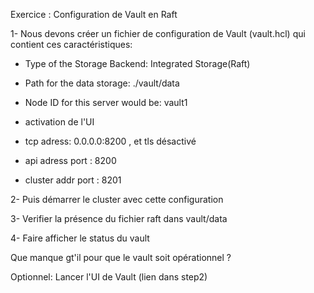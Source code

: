 
Exercice : Configuration de Vault en Raft


1- Nous devons créer un fichier de configuration de Vault (vault.hcl) qui contient ces caractéristiques:

- Type of the Storage Backend: Integrated Storage(Raft)

- Path for the data storage: ./vault/data

- Node ID for this server would be: vault1

- activation de l'UI

- tcp adress: 0.0.0.0:8200 , et tls désactivé
- api adress port : 8200
- cluster addr port : 8201


2- Puis démarrer le cluster avec cette configuration

3- Verifier la présence du fichier raft dans vault/data

4- Faire afficher le status du vault


Que manque gt'il pour que le vault soit opérationnel ?


Optionnel: Lancer l'UI de Vault (lien dans step2)

